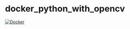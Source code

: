 # docker_python_with_opencv

[![Docker](https://github.com/YJBeetle/docker_python_with_opencv/actions/workflows/docker-publish.yml/badge.svg)](https://github.com/YJBeetle/docker_python_with_opencv/actions/workflows/docker-publish.yml)
